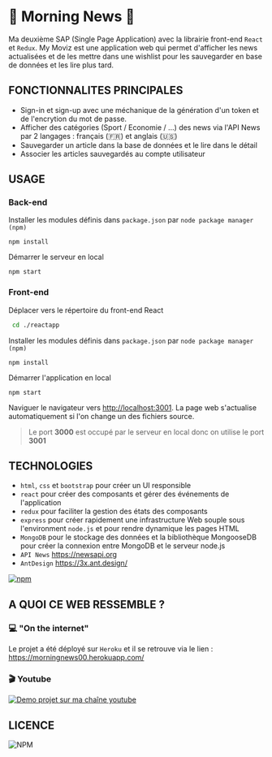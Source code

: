 # :newspaper: Morning News :bookmark:

Ma deuxième SAP (Single Page Application) avec la librairie front-end `React` et `Redux`.
My Moviz est une application web qui permet d'afficher les news actualisées et de les mettre dans une wishlist pour les sauvegarder en base de données et les lire plus tard.

## FONCTIONNALITES PRINCIPALES

- Sign-in et sign-up avec une méchanique de la génération d'un token et de l'encrytion du mot de passe.
- Afficher des catégories (Sport / Economie / ...)  des news via l'API News par 2 langages : français (:fr:) et anglais (:us:)
- Sauvegarder un article dans la base de données et le lire dans le détail
- Associer les articles sauvegardés au compte utilisateur

## USAGE

### Back-end
Installer les modules définis dans `package.json` par `node package manager (npm)`

```node
npm install
```

Démarrer le serveur en local

```node
npm start
```

### Front-end

Déplacer vers le répertoire du front-end React

```bash
 cd ./reactapp
```

Installer les modules définis dans `package.json` par `node package manager (npm)`

```node
npm install
```

Démarrer l'application en local

```node
npm start
```

Naviguer le navigateur vers <http://localhost:3001>. La page web s'actualise automatiquement si l'on change un des fichiers source.

> Le port **3000** est occupé par le serveur en local donc on utilise le port **3001**

## TECHNOLOGIES

- `html`, `css` et `bootstrap` pour créer un UI responsible
- `react` pour créer des composants et gérer des événements de l'application
- `redux` pour faciliter la gestion des états des composants
- `express` pour créer rapidement une infrastructure Web souple sous l'environment `node.js` et pour rendre dynamique les pages HTML
- `MongoDB` pour le stockage des données et la bibliothèque MongooseDB pour créer la connexion entre MongoDB et le serveur node.js
- `API News` <https://newsapi.org>
- `AntDesign` <https://3x.ant.design/>

[![npm](https://img.shields.io/npm/v/npm)](https://npm.im/npm)

## A QUOI CE WEB RESSEMBLE ?

### :computer: "On the internet"

Le projet a été déployé sur `Heroku` et il se retrouve via le lien : <https://morningnews00.herokuapp.com/>

### :clapper: Youtube

[![Demo projet sur ma chaîne youtube](https://img.youtube.com/vi/fKzrdTkOt48/0.jpg)](https://youtu.be/fKzrdTkOt48)

## LICENCE

![NPM](https://img.shields.io/npm/l/express)
